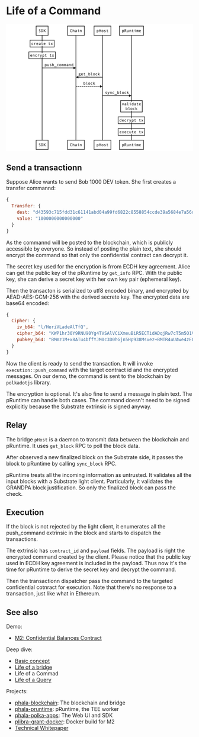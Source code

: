 # Life of a Command

![](./static/sequence-command.png)

## Send a transactionn

Suppose Alice wants to send Bob 1000 DEV token. She first creates a transfer commannd:

```js
{
  Transfer: {
    dest: "d43593c715fdd31c61141abd04a99fd6822c8558854ccde39a5684e7a56da27d",
    value: "1000000000000000"
  }
}
```

As the commannd will be posted to the blockchain, which is publicly accessible by everyone. So
instead of posting the plain text, she should encrypt the command so that only the confidential
contract can decrypt it.

The secret key used for the encryption is frrom ECDH key agreement. Alice can get the public key
of the pRuntime by `get_info` RPC. With the public key, she can derive a secret key with her own
key pair (ephemeral key).

Then the transacton is serialized to utf8 encoded binary, and encrypted by AEAD-AES-GCM-256 with the
derived secrete key. The encrypted data are base64 encoded:

```js
{
  Cipher: {
    iv_b64: "l/HeriVLadeAlTfQ",
    cipher_b64: "KWP1hr30Y9RNU90Yg4TVSAlVCiXmeuBiR5ECTidADqjRw7cT5m5O1VMPcr/AmhF4Simg98yPIrzd0Yl69DWIzGMGjiIggFlAwSjnJdvHertWF/ntlJmTG9xv/PNIvdveYZVXGTVMc8pIwgqDqIkIYtG97jJEkro5xiVGYlC74mmVQCc=",
    pubkey_b64: "BMmz1M+x8ATu4bffYJM0c3D0hGjn5Hp938Msvez+BMTR4uUAwe4zEQFbpHfKHpSGozkQVU/lE2xlzLpfZBXJU38=",
  }
}
```

Now the client is ready to send the transaction. It will invoke `execution::push_command` with the
target contract id and the encrypted messages. On our demo, the command is sent to the blockchain
by `polkadotjs` library.

The encryption is optional. It's also fine to send a message in plain text. The pRuntime can handle
both cases. The command doesn't need to be signed explicitly because the Substrate extrinsic is
signed anyway.

## Relay

The bridge `pHost` is a daemon to transmit data between the blockchain and pRuntime. It uses
`get_block` RPC to poll the block data.

After observed a new finalized block on the Substrate side, it passes the block to pRuntime by
calling `sync_block` RPC.

pRuntime treats all the incoming information as untrusted. It validates all the input blocks with a
Substrate light client. Particularly, it validates the GRANDPA block justification. So only the
finalized block can pass the check.

## Execution

If the block is not rejected by the light client, it enumerates all the push_command extrinsic in
the block and starts to dispatch the transactions.

The extrinsic has `contract_id` and `payload` fields. The payload is right the encrypted command
created by the client. Please notice that the public key used in ECDH key agreement is included
in the payload. Thus now it's the time for pRuntime to derive the secret key and decrypt the
command.

Then the transactionn dispatcher pass the command to the targeted confidential cotnract for
execution. Note that there's no response to a transaction, just like what in Ethereum.

## See also

Demo:

- [M2: Confidential Balances Contract](./balances.md)

Deep dive:

- [Basic concept](./basic-concept.md)
- [Life of a bridge](./life-of-a-bridge.mc)
- Life of a Commad
- [Life of a Query](./life-of-a-query.md)

Projects:

- [phala-blockchain](https://github.com/Phala-Network/phala-blockchain): The blockchain and bridge
- [phala-pruntime](https://github.com/Phala-Network/phala-pruntime): pRuntime, the TEE worker
- [phala-polka-apps](https://github.com/Phala-Network/phala-polka-apps): The Web UI and SDK
- [plibra-grant-docker](https://github.com/Phala-Network/plibra-grant-docker): Docker build for M2
- [Technical Whitepaper](https://github.com/Phala-Network/Whitepaper)

